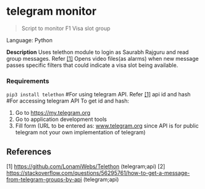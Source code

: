 # telegram monitor

> Script to monitor F1 Visa slot group

Language: Python

**Description**
Uses telethon module to login as Saurabh Rajguru and read group messages. Refer [[1]][ext1]
Opens video files(as alarms) when new message passes specific filters that could indicate a visa slot being available.

### Requirements

`pip3 install telethon`       #For using telegram API. Refer [[1]][ext1]
api id and hash             #For accessing telegram API
To get id and hash:

1.  Go to <https://my.telegram.org>
2.  Go to application development tools
3.  Fill form (URL to be entered as: www.telegram.org since API is for public telegram not your own implementation of telegram)


## References

[1] <https://github.com/LonamiWebs/Telethon> (telegram;api)
[2] <https://stackoverflow.com/questions/56295761/how-to-get-a-message-from-telegram-groups-by-api> (telegram;api)

[ext1]: https://github.com/LonamiWebs/Telethon (telegram;api)
[ext2]: https://stackoverflow.com/questions/56295761/how-to-get-a-message-from-telegram-groups-by-api (telegram;api)

